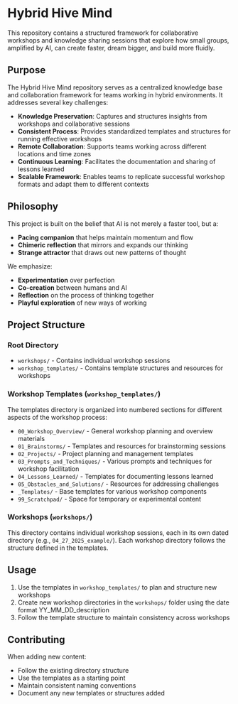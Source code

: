 # Hybrid Hive Mind

This repository contains a structured framework for collaborative workshops and knowledge sharing sessions that explore how small groups, amplified by AI, can create faster, dream bigger, and build more fluidly.

## Purpose

The Hybrid Hive Mind repository serves as a centralized knowledge base and collaboration framework for teams working in hybrid environments. It addresses several key challenges:

- **Knowledge Preservation**: Captures and structures insights from workshops and collaborative sessions
- **Consistent Process**: Provides standardized templates and structures for running effective workshops
- **Remote Collaboration**: Supports teams working across different locations and time zones
- **Continuous Learning**: Facilitates the documentation and sharing of lessons learned
- **Scalable Framework**: Enables teams to replicate successful workshop formats and adapt them to different contexts

## Philosophy

This project is built on the belief that AI is not merely a faster tool, but a:
- **Pacing companion** that helps maintain momentum and flow
- **Chimeric reflection** that mirrors and expands our thinking
- **Strange attractor** that draws out new patterns of thought

We emphasize:
- **Experimentation** over perfection
- **Co-creation** between humans and AI
- **Reflection** on the process of thinking together
- **Playful exploration** of new ways of working

## Project Structure

### Root Directory
- `workshops/` - Contains individual workshop sessions
- `workshop_templates/` - Contains template structures and resources for workshops

### Workshop Templates (`workshop_templates/`)
The templates directory is organized into numbered sections for different aspects of the workshop process:

- `00_Workshop_Overview/` - General workshop planning and overview materials
- `01_Brainstorms/` - Templates and resources for brainstorming sessions
- `02_Projects/` - Project planning and management templates
- `03_Prompts_and_Techniques/` - Various prompts and techniques for workshop facilitation
- `04_Lessons_Learned/` - Templates for documenting lessons learned
- `05_Obstacles_and_Solutions/` - Resources for addressing challenges
- `_Templates/` - Base templates for various workshop components
- `99_Scratchpad/` - Space for temporary or experimental content

### Workshops (`workshops/`)
This directory contains individual workshop sessions, each in its own dated directory (e.g., `04_27_2025_example/`). Each workshop directory follows the structure defined in the templates.

## Usage
1. Use the templates in `workshop_templates/` to plan and structure new workshops
2. Create new workshop directories in the `workshops/` folder using the date format YY_MM_DD_description
3. Follow the template structure to maintain consistency across workshops

## Contributing
When adding new content:
- Follow the existing directory structure
- Use the templates as a starting point
- Maintain consistent naming conventions
- Document any new templates or structures added 